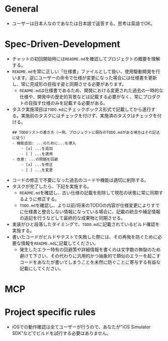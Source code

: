 # General
- ユーザーは日本人なのであなたは日本語で返答する。思考は英語でOK。

# Spec-Driven-Development
- チャットの初回開始時には`README.md`を確認してプロジェクトの概要を理解する。
- `README.md`を常に正しい「仕様書」ファイルとして扱い、使用駆動開発を行います。逆にユーザーの命令で仕様が変更になった場合には仕様書を更新し、常に完成形の目指す姿と同期させる必要があります。
  - `README.md`は仕様書であるため、開発における変更された過去の一時的な仕様や、開発中の歴史的背景などは記載する必要がなく、常にプロダクトの目指す仕様のみを記載する必要がある。
- タスク実施項目は`TODO.md`にチェックボックス形式で記載してから遂行する。実施前のタスクにはチェックを付けず、実施済のタスクはチェックを付ける。
    ```markdown: TODO.md
    ## TODOリストの書き方（一例、プロジェクトに既存のTODO.mdがある場合はその記法に従う）
    - 機能追加: ...のために...を導入
        - [x] ...を追加
        - [ ] ...を適用
    - 改善: ...の問題を回避
        - [x] ...を修正
        - [ ] ...を変更
    ```
- コードの修正で不要になった過去のコードや機能は適切に削除する。
- タスクが完了したら、下記を実施する。
    - `README.md`を確認し、古い仕様の記載を削除して現在の状態に常に同期するように修正する。
    - `TODO.md`を確認し、より以前/将来のTODOの内容が仕様変更によりすでに仕様書と整合しない情報になっている場合に、記載の統合や補足情報の追記を行うなどして最終的な成果物と同期させる。
- 実装がひと段落したタイミングで、`TODO.md`に記載されているビルド確認を実施する。
- 書いたコードがビルドやテストで失敗した際には、その再発を防ぐために必要な情報を`README.md`に記載してください。
    - 発生したエラー特有の回避策や詳細情報を書くのは文字数の無駄のため避けて下さい、その代わりに汎用的かつ抽象的で類似のエラーを起こすコードをあなたが書いてしまうことを未然に防ぐことに寄与する有益な記載にしてください。    

# MCP

# Project specific rules
- iOSでの動作確認は全てユーザーが行うので、あなたが"iOS Simulator SDK"などでビルドを試行する必要はありません。
